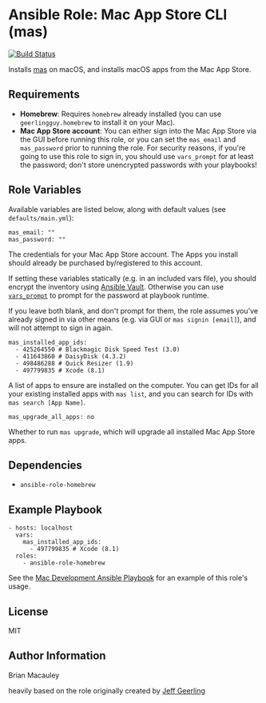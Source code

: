 # Ansible Role: Mac App Store CLI (mas)

[![Build Status](https://travis-ci.org/bmacauley/ansible-role-mas.svg?branch=master)](https://travis-ci.org/bmacauley/ansible-role-mas)

Installs [mas](https://github.com/mas-cli/mas) on macOS, and installs macOS apps from the Mac App Store.

## Requirements

  - **Homebrew**: Requires `homebrew` already installed (you can use `geerlingguy.homebrew` to install it on your Mac).
  - **Mac App Store account**: You can either sign into the Mac App Store via the GUI before running this role, or you can set the `mas_email` and `mas_password` prior to running the role. For security reasons, if you're going to use this role to sign in, you should use `vars_prompt` for at least the password; don't store unencrypted passwords with your playbooks!

## Role Variables

Available variables are listed below, along with default values (see `defaults/main.yml`):

    mas_email: ""
    mas_password: ""

The credentials for your Mac App Store account. The Apps you install should already be purchased by/registered to this account.

If setting these variables statically (e.g. in an included vars file), you should encrypt the inventory using [Ansible Vault](http://docs.ansible.com/ansible/playbooks_vault.html). Otherwise you can use [`vars_prompt`](http://docs.ansible.com/ansible/playbooks_prompts.html) to prompt for the password at playbook runtime.

If you leave both blank, and don't prompt for them, the role assumes you've already signed in via other means (e.g. via GUI or `mas signin [email]`), and will not attempt to sign in again.

    mas_installed_app_ids:
      - 425264550 # Blackmagic Disk Speed Test (3.0)
      - 411643860 # DaisyDisk (4.3.2)
      - 498486288 # Quick Resizer (1.9)
      - 497799835 # Xcode (8.1)

A list of apps to ensure are installed on the computer. You can get IDs for all your existing installed apps with `mas list`, and you can search for IDs with `mas search [App Name]`.

    mas_upgrade_all_apps: no

Whether to run `mas upgrade`, which will upgrade all installed Mac App Store apps.

## Dependencies

  -  `ansible-role-homebrew`

## Example Playbook

    - hosts: localhost
      vars:
        mas_installed_app_ids:
          - 497799835 # Xcode (8.1)
      roles:
        - ansible-role-homebrew

See the [Mac Development Ansible Playbook](https://github.com/bmacauley/ansible-playbook-mac-dev) for an example of this role's usage.

## License

MIT 

## Author Information

Brian Macauley

heavily based on the role originally created by [Jeff Geerling](http://www.jeffgeerling.com/)
